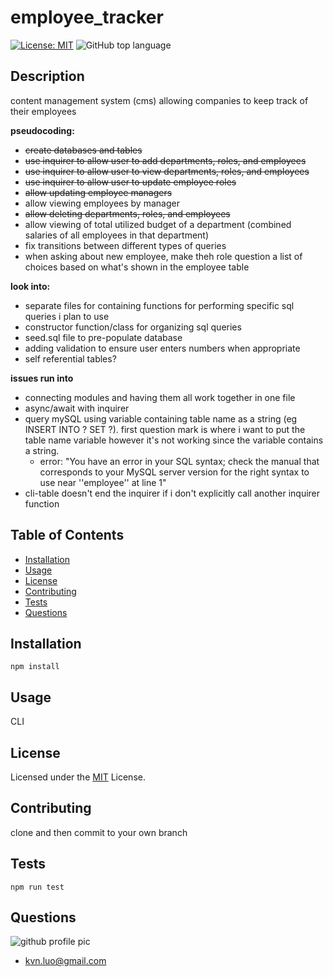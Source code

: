 # employee_tracker
[![License: MIT](https://img.shields.io/badge/License-MIT-yellow.svg)](https://opensource.org/licenses/MIT)
![GitHub top language](https://img.shields.io/github/languages/top/kev-luo/employee_tracker)

## Description
content management system (cms) allowing companies to keep track of their employees

**pseudocoding:**
- ~~create databases and tables~~
- ~~use inquirer to allow user to add departments, roles, and employees~~
- ~~use inquirer to allow user to view departments, roles, and employees~~
- ~~use inquirer to allow user to update employee roles~~
- ~~allow updating employee managers~~
- allow viewing employees by manager
- ~~allow deleting departments, roles, and employees~~
- allow viewing of total utilized budget of a department (combined salaries of all employees in that department)
- fix transitions between different types of queries
- when asking about new employee, make theh role question a list of choices based on what's shown in the employee table

**look into:**
- separate files for containing functions for performing specific sql queries i plan to use
- constructor function/class for organizing sql queries
- seed.sql file to pre-populate database
- adding validation to ensure user enters numbers when appropriate
- self referential tables?

**issues run into**
- connecting modules and having them all work together in one file
- async/await with inquirer 
- query mySQL using variable containing table name as a string (eg INSERT INTO ? SET ?). first question mark is where i want to put the table name variable however it's not working since the variable contains a string. 
  -  error: "You have an error in your SQL syntax; check the manual that corresponds to your MySQL server version for the right syntax to use near ''employee'' at line 1"
-  cli-table doesn't end the inquirer if i don't explicitly call another inquirer function


## Table of Contents
  - [Installation](#installation)
  - [Usage](#usage)
  - [License](#license)
  - [Contributing](#contributing)
  - [Tests](#tests)
  - [Questions](#questions)

## Installation
    npm install

## Usage
CLI

## License
Licensed under the [MIT](https://opensource.org/licenses/MIT) License.

## Contributing
clone and then commit to your own branch

## Tests
    npm run test


## Questions
![github profile pic](https://github.com/kev-luo.png?size=100)
* [kvn.luo@gmail.com](kvn.luo@gmail.com)